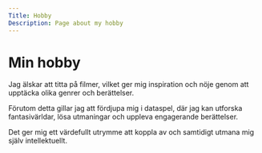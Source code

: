 ```yaml
---
Title: Hobby
Description: Page about my hobby
---
```


Min hobby
==================
 Jag älskar att titta på filmer, vilket ger mig inspiration och nöje genom att upptäcka olika genrer och berättelser.
 
 Förutom detta gillar jag att fördjupa mig i dataspel, där jag kan utforska fantasivärldar, lösa utmaningar och uppleva engagerande berättelser.
 
 Det ger mig ett värdefullt utrymme att koppla av och samtidigt utmana mig själv intellektuellt.